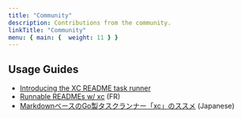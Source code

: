 ```yaml
---
title: "Community"
description: Contributions from the community.
linkTitle: "Community"
menu: { main: {  weight: 11 } }
---
```


## Usage Guides

- [Introducing the XC README task runner](https://blog.joe-davidson.co.uk/posts/introducing-the-xc-readme-task-runner/)
- [Runnable READMEs w/ xc](https://dev.to/adriens/runnable-readmes-w-xc-1c6d) (FR)
- [MarkdownベースのGo製タスクランナー「xc」のススメ](https://zenn.dev/trap/articles/af32614c07214d) (Japanese)
